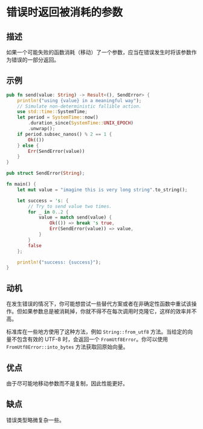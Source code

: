 # 错误时返回被消耗的参数

## 描述

如果一个可能失败的函数消耗（移动）了一个参数，应当在错误发生时将该参数作为错误的一部分返回。

## 示例

```rust
pub fn send(value: String) -> Result<(), SendError> {
    println!("using {value} in a meaningful way");
    // Simulate non-deterministic fallible action.
    use std::time::SystemTime;
    let period = SystemTime::now()
        .duration_since(SystemTime::UNIX_EPOCH)
        .unwrap();
    if period.subsec_nanos() % 2 == 1 {
        Ok(())
    } else {
        Err(SendError(value))
    }
}

pub struct SendError(String);

fn main() {
    let mut value = "imagine this is very long string".to_string();

    let success = 's: {
        // Try to send value two times.
        for _ in 0..2 {
            value = match send(value) {
                Ok(()) => break 's true,
                Err(SendError(value)) => value,
            }
        }
        false
    };

    println!("success: {success}");
}
```

## 动机

在发生错误的情况下，你可能想尝试一些替代方案或者在非确定性函数中重试该操作。但如果参数总是被消耗掉，你就不得不在每次调用时克隆它，这样的效率并不高。

标准库在一些地方使用了这种方法，例如 `String::from_utf8` 方法。当给定的向量不包含有效的 UTF-8 时，会返回一个 `FromUtf8Error`。你可以使用 `FromUtf8Error::into_bytes` 方法获取回原始向量。

## 优点

由于尽可能地移动参数而不是复制，因此性能更好。

## 缺点

错误类型略微复杂一些。
